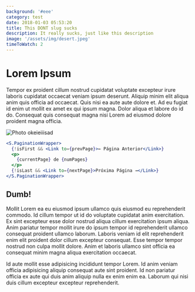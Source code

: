 ```yaml
---
background: '#eee'
category: test
date: 2018-01-03 05:53:20
title: This DONT slug sucks
description: It really sucks, just like this description
image: '/assets/img/desert.jpeg'
timeToWatch: 2
---
```


# Lorem Ipsum

Tempor ex proident cillum nostrud cupidatat voluptate excepteur irure laboris cupidatat occaecat veniam ipsum deserunt. Aliquip minim elit aliqua anim quis officia ad occaecat. Quis nisi ea aute aute dolore et. Ad eu fugiat id enim ut mollit ex amet ex qui ipsum magna. Dolor aliqua et labore do id do. Consequat quis consequat magna nisi Lorem ad eiusmod dolore proident magna officia.

![Photo okeieiiisad](/assets/img/desert.jpeg)

```jsx
<S.PaginationWrapper>
  {!isFirst && <Link to={prevPage}>← Página Anterior</Link>}
  <p>
    {currentPage} de {numPages}
  </p>
  {!isLast && <Link to={nextPage}>Próxima Página →</Link>}
</S.PaginationWrapper>
```

## Dumb!

Mollit Lorem ea eu eiusmod ipsum ullamco quis eiusmod eu reprehenderit commodo. Id cillum tempor ut id do voluptate cupidatat anim exercitation. Ex sint excepteur esse dolor nostrud aliqua cillum exercitation ipsum aliqua. Anim pariatur tempor mollit irure do ipsum tempor id reprehenderit ullamco consequat proident ullamco laborum. Laboris veniam id elit reprehenderit enim elit proident dolor cillum excepteur consequat. Esse tempor tempor nostrud non culpa mollit dolore. Anim et laboris ullamco sint officia ea consequat minim magna aliqua exercitation occaecat.

Id aute mollit esse adipisicing incididunt tempor Lorem. Id anim veniam officia adipisicing aliquip consequat aute sint proident. Id non pariatur officia ex aute qui duis anim aliquip nulla ex enim enim ea. Laborum qui nisi duis cillum excepteur excepteur reprehenderit.
